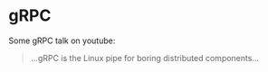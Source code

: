 # gRPC

Some gRPC talk on youtube:
> ...gRPC is the Linux pipe for boring distributed components...
